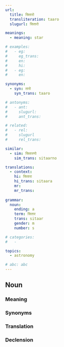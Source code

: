 ```yaml
---
url: 
  title: सितारो
  transliteration: taaro
  slugurl: सितारो

meanings:
  - meaning: star  

# examples:
#   - eg:
#     eg_trans: 
#     en:
#     hi:
#   - eg:
#     en:

synonyms:
  - syn: तारो
    syn_trans: taaro

# antonyms:
#   - ant:
#     slugurl:
#     ant_trans: 

# related:
#   - rel:
#     slugurl
#     rel_trans: 

similar:
  - sim: सितारणो
    sim_trans: sitaarno

translations:
  - context:
    hi: सितारा
    hi_trans: sitaara
    mr:
    mr_trans:
    
grammar:
  noun:
    ending: a
    term: सितार
    trans: sitaar
    gender: m
    number: s

# categories:
#   -

topics:
  - astronomy

# abc: abc   
---
```


## Noun
<!-- <fos :grammar="grammar" :url="url"></fos> -->

### Meaning
<meaning :meanings="meanings" :url="url"></meaning>

<!-- ### Examples
<eg :eg="examples" :url="url"></eg> -->

### Synonyms
<syn :syn="synonyms" :url="url"></syn>

<!-- ### Antonyms
<ant :ant="antonyms" :url="url"></ant> -->

### Translation
<translation :translation="translations" :url="url"></translation>

### Declension
<noun-decl :grammar="grammar" :url="url"></noun-decl>

<!-- ### Related
<related :related="related" :url="url"></related> -->

<!-- ### Similar
<similar :similar="similar" :url="url"></similar> -->
